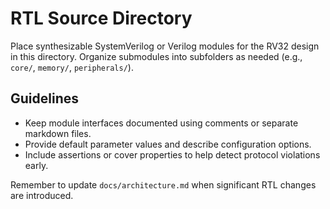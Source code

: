 # RTL Source Directory

Place synthesizable SystemVerilog or Verilog modules for the RV32 design in this directory. Organize submodules into subfolders as needed (e.g., `core/`, `memory/`, `peripherals/`).

## Guidelines

- Keep module interfaces documented using comments or separate markdown files.
- Provide default parameter values and describe configuration options.
- Include assertions or cover properties to help detect protocol violations early.

Remember to update `docs/architecture.md` when significant RTL changes are introduced.
